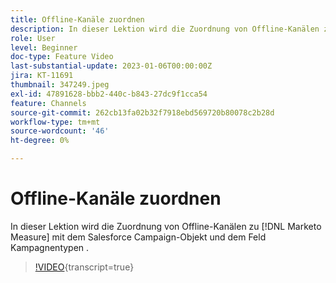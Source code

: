 ```yaml
---
title: Offline-Kanäle zuordnen
description: In dieser Lektion wird die Zuordnung von Offline-Kanälen zu [!DNL Marketo Measure] mit dem Salesforce Campaign-Objekt und dem Feld Kampagnentypen .
role: User
level: Beginner
doc-type: Feature Video
last-substantial-update: 2023-01-06T00:00:00Z
jira: KT-11691
thumbnail: 347249.jpeg
exl-id: 47891628-bbb2-440c-b843-27dc9f1cca54
feature: Channels
source-git-commit: 262cb13fa02b32f7918ebd569720b80078c2b28d
workflow-type: tm+mt
source-wordcount: '46'
ht-degree: 0%

---
```


# Offline-Kanäle zuordnen

In dieser Lektion wird die Zuordnung von Offline-Kanälen zu [!DNL Marketo Measure] mit dem Salesforce Campaign-Objekt und dem Feld Kampagnentypen .

>[!VIDEO](https://video.tv.adobe.com/v/347249/?learn=on){transcript=true}
